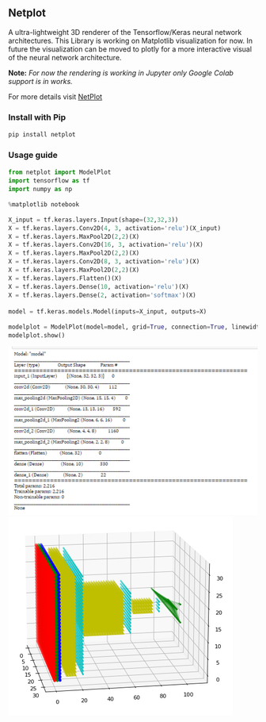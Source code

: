## Netplot
A ultra-lightweight 3D renderer of the Tensorflow/Keras neural network architectures.
This Library is working on Matplotlib visualization for now. In future the visualization can be moved to plotly 
for a more interactive visual of the neural network architecture. 

**Note:** *For now the rendering is working in Jupyter only Google Colab support is in works.*  

For more details visit [NetPlot](https://pypi.org/project/netplot/0.1.2/)

### Install with Pip

```python
pip install netplot
```

### Usage guide

```python
from netplot import ModelPlot
import tensorflow as tf
import numpy as np
```

```python
%matplotlib notebook
```

```python
X_input = tf.keras.layers.Input(shape=(32,32,3))
X = tf.keras.layers.Conv2D(4, 3, activation='relu')(X_input)
X = tf.keras.layers.MaxPool2D(2,2)(X)
X = tf.keras.layers.Conv2D(16, 3, activation='relu')(X)
X = tf.keras.layers.MaxPool2D(2,2)(X)
X = tf.keras.layers.Conv2D(8, 3, activation='relu')(X)
X = tf.keras.layers.MaxPool2D(2,2)(X)
X = tf.keras.layers.Flatten()(X)
X = tf.keras.layers.Dense(10, activation='relu')(X)
X = tf.keras.layers.Dense(2, activation='softmax')(X)

model = tf.keras.models.Model(inputs=X_input, outputs=X)
```
```python
modelplot = ModelPlot(model=model, grid=True, connection=True, linewidth=0.1)
modelplot.show()
```
![Keras Model Summarized](https://github.com/Spratiher9/Netplot/blob/master/screenshot%20demo/model_summary.png) 
![Keras Model Visualized](https://github.com/Spratiher9/Netplot/blob/master/screenshot%20demo/ModelPlot%203D%20with%20grid.png)
